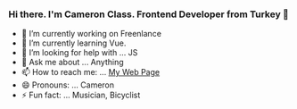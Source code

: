 ### Hi there. I'm Cameron Class. Frontend Developer from Turkey 👋


- 🔭 I’m currently working on Freenlance
- 🌱 I’m currently learning Vue.
- 🤔 I’m looking for help with ... JS
- 💬 Ask me about ... Anything
- 📫 How to reach me: ... [My Web Page](https://cameronclass.github.io)
- 😄 Pronouns: ... Cameron
- ⚡ Fun fact: ... Musician, Bicyclist

